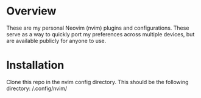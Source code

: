 
# Overview

These are my personal Neovim (nvim) plugins and configurations. These serve as a way to quickly port my preferences across multiple devices, but are available publicly for anyone to use.

# Installation

Clone this repo in the nvim config directory. This should be the following directory:
/.config/nvim/

